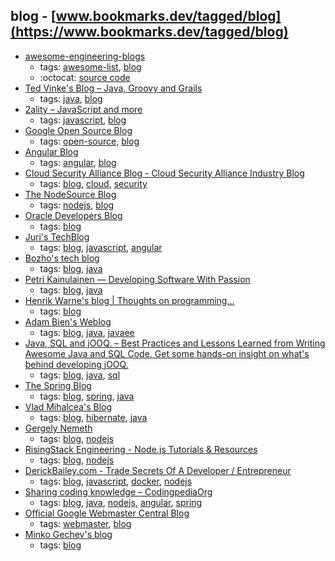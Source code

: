 blog - [www.bookmarks.dev/tagged/blog](https://www.bookmarks.dev/tagged/blog)
---
* [awesome-engineering-blogs](https://github.com/kilimchoi/engineering-blogs#readme)
    * tags: [awesome-list](../tagged/awesome-list.md), [blog](../tagged/blog.md)
    * :octocat: [source code](https://github.com/kilimchoi/engineering-blogs#readme)
* [Ted Vinke's Blog – Java, Groovy and Grails](https://tedvinke.wordpress.com/)
    * tags: [java](../tagged/java.md), [blog](../tagged/blog.md)
* [2ality – JavaScript and more  ](http://2ality.com)
    * tags: [javascript](../tagged/javascript.md), [blog](../tagged/blog.md)
* [Google Open Source Blog](https://opensource.googleblog.com/)
    * tags: [open-source](../tagged/open-source.md), [blog](../tagged/blog.md)
* [Angular Blog](https://blog.angular.io/)
    * tags: [angular](../tagged/angular.md), [blog](../tagged/blog.md)
* [Cloud Security Alliance Blog - Cloud Security Alliance Industry Blog](https://blog.cloudsecurityalliance.org/)
    * tags: [blog](../tagged/blog.md), [cloud](../tagged/cloud.md), [security](../tagged/security.md)
* [The NodeSource Blog](https://nodesource.com/blog/)
    * tags: [nodejs](../tagged/nodejs.md), [blog](../tagged/blog.md)
* [Oracle Developers Blog](https://blogs.oracle.com/developers/)
    * tags: [blog](../tagged/blog.md)
* [Juri's TechBlog](https://juristr.com/blog/)
    * tags: [blog](../tagged/blog.md), [javascript](../tagged/javascript.md), [angular](../tagged/angular.md)
* [Bozho's tech blog](https://techblog.bozho.net/)
    * tags: [blog](../tagged/blog.md), [java](../tagged/java.md)
* [Petri Kainulainen — Developing Software With Passion](https://www.petrikainulainen.net/blog/)
    * tags: [blog](../tagged/blog.md), [java](../tagged/java.md)
* [Henrik Warne's blog | Thoughts on programming…](https://henrikwarne.com/)
    * tags: [blog](../tagged/blog.md)
* [Adam Bien's Weblog](http://adambien.blog/)
    * tags: [blog](../tagged/blog.md), [java](../tagged/java.md), [javaee](../tagged/javaee.md)
* [Java, SQL and jOOQ. – Best Practices and Lessons Learned from Writing Awesome Java and SQL Code. Get some hands-on insight on what's behind developing jOOQ.](https://blog.jooq.org/)
    * tags: [blog](../tagged/blog.md), [java](../tagged/java.md), [sql](../tagged/sql.md)
* [The Spring Blog](https://spring.io/blog)
    * tags: [blog](../tagged/blog.md), [spring](../tagged/spring.md), [java](../tagged/java.md)
* [Vlad Mihalcea's Blog ](https://vladmihalcea.com/)
    * tags: [blog](../tagged/blog.md), [hibernate](../tagged/hibernate.md), [java](../tagged/java.md)
* [Gergely Nemeth](https://nemethgergely.com/archives/)
    * tags: [blog](../tagged/blog.md), [nodejs](../tagged/nodejs.md)
* [RisingStack Engineering - Node.js Tutorials & Resources](https://blog.risingstack.com/)
    * tags: [blog](../tagged/blog.md), [nodejs](../tagged/nodejs.md)
* [DerickBailey.com - Trade Secrets Of A Developer / Entrepreneur](https://derickbailey.com/)
    * tags: [blog](../tagged/blog.md), [javascript](../tagged/javascript.md), [docker](../tagged/docker.md), [nodejs](../tagged/nodejs.md)
* [Sharing coding knowledge – CodingpediaOrg](http://www.codingpedia.org/)
    * tags: [blog](../tagged/blog.md), [java](../tagged/java.md), [nodejs](../tagged/nodejs.md), [angular](../tagged/angular.md), [spring](../tagged/spring.md)
* [
Official Google Webmaster Central Blog
](https://webmasters.googleblog.com/)
    * tags: [webmaster](../tagged/webmaster.md), [blog](../tagged/blog.md)
* [Minko Gechev's blog](http://blog.mgechev.com/)
    * tags: [blog](../tagged/blog.md)
